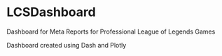 # LCSDashboard
Dashboard for Meta Reports for Professional League of Legends Games

Dashboard created using Dash and Plotly
